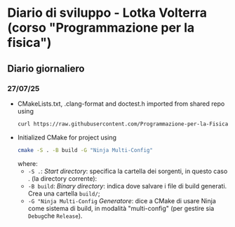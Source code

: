 # Diario di sviluppo - Lotka Volterra (corso "Programmazione per la fisica")
## Diario giornaliero
### 27/07/25
- CMakeLists.txt, .clang-format and doctest.h imported from shared repo using
  ```bash
  curl https://raw.githubusercontent.com/Programmazione-per-la-Fisica/progetto2024/main/filename.ext -o filename.ext
- Initialized CMake for project using
  ```bash
  cmake -S . -B build -G "Ninja Multi-Config"
  ```
  where:
  - `-S .`: _Start directory_: specifica la cartella dei sorgenti, in questo caso . (la directory corrente):
  - `-B build`: _Binary directory_: indica dove salvare i file di build generati. Crea una cartella `build/`;
  - `-G "Ninja Multi-Config` _Generatore_: dice a CMake di usare Ninja come sistema di build, in modalità "multi-config" (per gestire sia `Debug`che `Release`).
